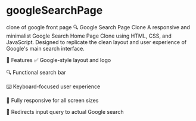 # googleSearchPage
clone of google front page
🔍 Google Search Page Clone
A responsive and minimalist Google Search Home Page Clone using HTML, CSS, and JavaScript. Designed to replicate the clean layout and user experience of Google's main search interface.
 

🧾 Features
✅ Google-style layout and logo

🔍 Functional search bar

⌨️ Keyboard-focused user experience

📱 Fully responsive for all screen sizes

🔗 Redirects input query to actual Google search

